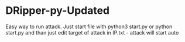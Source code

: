 # DRipper-py-Updated
Easy way to run attack. Just start file with python3 start.py or python start.py and than just edit target of attack in IP.txt - attack will start auto
